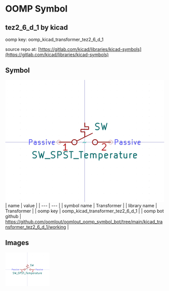 # OOMP Symbol  
## tez2_6_d_1  by kicad  
  
oomp key: oomp_kicad_transformer_tez2_6_d_1  
  
source repo at: [https://gitlab.com/kicad/libraries/kicad-symbols](https://gitlab.com/kicad/libraries/kicad-symbols)  
## Symbol  
  
[![working.png](working_600.png)](working.png)  
| name | value | 
| --- | --- | 
| symbol name | Transformer | 
| library name | Transformer | 
| oomp key | oomp_kicad_transformer_tez2_6_d_1 | 
| oomp bot github | https://github.com/oomlout/oomlout_oomp_symbol_bot/tree/main/kicad_transformer_tez2_6_d_1/working | 
## Images  
  
[![working.png](working_140.png)](working.png)  
